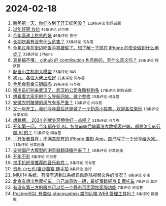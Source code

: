 # 2024-02-18

1. [新年第一天，你们收到了开工红包没？](https://www.v2ex.com/t/1016095) `119条评论` `职场话题`
1. [过年好啊 各位](https://www.v2ex.com/t/1016089) `42条评论` `问与答`
1. [今年高速上格外的堵](https://www.v2ex.com/t/1016096) `40条评论` `旅行`
1. [长期吃素有没有什么危害？](https://www.v2ex.com/t/1016135) `33条评论` `问与答`
1. [今年过年在街边吃饭手机被偷了，想了解一下现在 iPhone 的安全做到什么地步？](https://www.v2ex.com/t/1016109) `31条评论` `iPhone`
1. [真是搞不懂， github 的 contribution 也有刷的，有什么意义吗？](https://www.v2ex.com/t/1016119) `29条评论` `程序员`
1. [配置小主机跑大模型](https://www.v2ex.com/t/1016094) `23条评论` `NAS`
1. [初九，各位大佬上班好](https://www.v2ex.com/t/1016093) `21条评论` `问与答`
1. [今年会有金三银四吗](https://www.v2ex.com/t/1016099) `19条评论` `问与答`
1. [程序员们别来武汉了，武汉的公司套路特别多](https://www.v2ex.com/t/1016127) `17条评论` `职场话题`
1. [想看看大家用的什么导航网站，做个参考](https://www.v2ex.com/t/1016091) `15条评论` `问与答`
1. [安徽农村赌博的风气有多严重？](https://www.v2ex.com/t/1016157) `13条评论` `问与答`
1. [又一年开工，我们今年最后还是做了一个奶茶小投票，欢迎各位来玩](https://www.v2ex.com/t/1016116) `13条评论` `分享发现`
1. [想跳槽， 2024 的就业环境会好一点吗？](https://www.v2ex.com/t/1016131) `11条评论` `问与答`
1. [开年第一问，今年都在卷 AI，各位前端后端算法大数据客户端，都是怎么转行做 AI 的？](https://www.v2ex.com/t/1016121) `11条评论` `问与答`
1. [「开发者自荐」不满意现有的 iPhone 摄影 App，自己写了一个分享给大家。](https://www.v2ex.com/t/1016100) `11条评论` `分享创造`
1. [支持国产大模型的浏览器翻译插件来了！](https://www.v2ex.com/t/1016107) `10条评论` `分享创造`
1. [开年不利](https://www.v2ex.com/t/1016158) `8条评论` `问与答`
1. [求手机好用推荐的音乐软件；](https://www.v2ex.com/t/1016140) `8条评论` `问与答`
1. [贵州 小七孔/岜沙苗寨 随手拍](https://www.v2ex.com/t/1016128) `8条评论` `旅行`
1. [MIUI14 系统，有没有遇到过系统自动删除视频文件的情况？](https://www.v2ex.com/t/1016104) `8条评论` `小米`
1. [北京有想出售摩托车，自己诚意收一辆，最好事踏板京 B 摩托车](https://www.v2ex.com/t/1016118) `7条评论` `北京`
1. [有没有第三方的服务可以给一个静态页面添加客服功能](https://www.v2ex.com/t/1016098) `7条评论` `问与答`
1. [PostgreSQL 有类似 phpmyadmin 类的远端 WEB 管理工具吗？](https://www.v2ex.com/t/1016129) `6条评论` `数据库`
